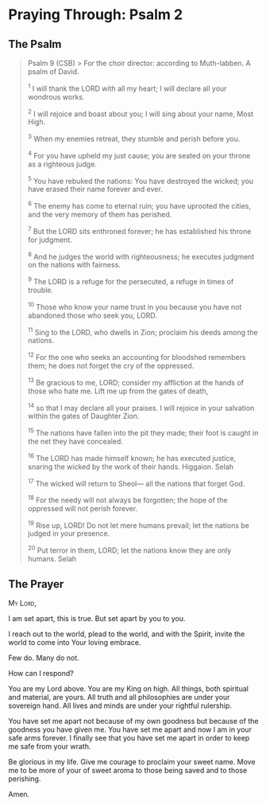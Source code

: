 # Praying Through: Psalm 2

## The Psalm

>Psalm 9 (CSB)  >
><sup></sup> For the choir director: according to Muth-labben. A psalm of David. 
>
><sup>1</sup> I will thank the LORD with all my heart; I will declare all your wondrous works. 
>
><sup>2</sup> I will rejoice and boast about you; I will sing about your name, Most High. 
>
><sup>3</sup> When my enemies retreat, they stumble and perish before you. 
>
><sup>4</sup> For you have upheld my just cause; you are seated on your throne as a righteous judge. 
>
><sup>5</sup> You have rebuked the nations: You have destroyed the wicked; you have erased their name forever and ever. 
>
><sup>6</sup> The enemy has come to eternal ruin; you have uprooted the cities, and the very memory of them has perished. 
>
><sup>7</sup> But the LORD sits enthroned forever; he has established his throne for judgment. 
>
><sup>8</sup> And he judges the world with righteousness; he executes judgment on the nations with fairness. 
>
><sup>9</sup> The LORD is a refuge for the persecuted, a refuge in times of trouble. 
>
><sup>10</sup> Those who know your name trust in you because you have not abandoned those who seek you, LORD. 
>
><sup>11</sup> Sing to the LORD, who dwells in Zion; proclaim his deeds among the nations. 
>
><sup>12</sup> For the one who seeks an accounting for bloodshed remembers them; he does not forget the cry of the oppressed. 
>
><sup>13</sup> Be gracious to me, LORD; consider my affliction at the hands of those who hate me. Lift me up from the gates of death, 
>
><sup>14</sup> so that I may declare all your praises. I will rejoice in your salvation within the gates of Daughter Zion. 
>
><sup>15</sup> The nations have fallen into the pit they made; their foot is caught in the net they have concealed. 
>
><sup>16</sup> The LORD has made himself known; he has executed justice, snaring the wicked by the work of their hands. Higgaion. Selah 
>
><sup>17</sup> The wicked will return to Sheol— all the nations that forget God. 
>
><sup>18</sup> For the needy will not always be forgotten; the hope of the oppressed will not perish forever. 
>
><sup>19</sup> Rise up, LORD! Do not let mere humans prevail; let the nations be judged in your presence. 
>
><sup>20</sup> Put terror in them, LORD; let the nations know they are only humans. Selah

## The Prayer

<div style="font-variant: small-caps;">
  My Lord,
</div>


I am set apart, this is true. But set apart by you to you.

I reach out to the world, plead to the world, and with the Spirit, invite the world to come into Your loving embrace.

Few do. Many do not.

How can I respond?

You are my Lord above. You are my King on high. All things, both spiritual and material, are yours. All truth and all philosophies are under your sovereign hand. All lives and minds are under your rightful rulership.

You have set me apart not because of my own goodness but because of the goodness you have given me. You have set me apart and now I am in your safe arms forever. I finally see that you have set me apart in order to keep me safe from your wrath.

Be glorious in my life. Give me courage to proclaim your sweet name. Move me to be more of your of sweet aroma to those being saved and to those perishing.

Amen.
